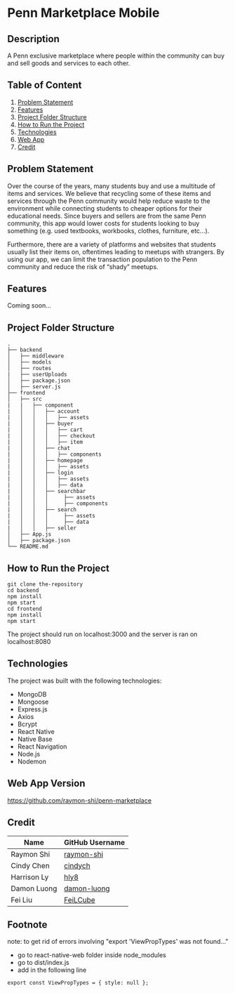 # Penn Marketplace Mobile

## Description
A Penn exclusive marketplace where people within the community can buy and sell goods and services to each other.

## Table of Content
1. [Problem Statement](#problem-statement)
2. [Features](#features)
3. [Project Folder Structure](#project-folder-structure)
4. [How to Run the Project](#how-to-run-the-project)
5. [Technologies](#technologies)
6. [Web App](#web-app-version)
7. [Credit](#credit)


## Problem Statement
Over the course of the years, many students buy and use a multitude of items and services. We believe that recycling some of these items and services through the Penn community would help reduce waste to the environment while connecting students to cheaper options for their educational needs. Since buyers and sellers are from the same Penn community, this app would lower costs for students looking to buy something (e.g. used textbooks, workbooks, clothes, furniture, etc…).

Furthermore, there are a variety of platforms and websites that students usually list their items on, oftentimes leading to meetups with strangers. By using our app, we can limit the transaction population to the Penn community and reduce the risk of “shady” meetups.

## Features
Coming soon...

## Project Folder Structure
    .
    ├── backend
    │   ├── middleware                         
    │   ├── models                            
    │   ├── routes
    |   ├── userUploads
    │   ├── package.json
    │   ├── server.js
    ├── frontend
    │   ├── src
    |   |   ├── component
    |   │   │   ├── account
    |   │   │   │   ├── assets
    |   │   │   ├── buyer
    |   │   │   │   ├── cart
    |   │   │   │   ├── checkout
    |   │   │   │   ├── item
    |   │   │   ├── chat
    |   │   │   │   ├── components
    |   │   │   ├── homepage
    |   │   │   │   ├── assets
    |   │   │   ├── login
    |   │   │   │   ├── assets
    |   │   │   │   ├── data
    |   │   │   ├── searchbar
    |   │   │   │     ├── assets
    |   │   │   │     ├── components
    |   │   │   ├── search
    |   │   │   │     ├── assets
    |   │   │   │     ├── data
    |   │   │   ├── seller
    │   ├── App.js
    │   ├── package.json
    └── README.md
    
  ## How to Run the Project
  ```
  git clone the-repository
  cd backend
  npm install
  npm start
  cd frontend
  npm install
  npm start
  ```
  The project should run on localhost:3000 and the server is ran on localhost:8080
  
  ## Technologies
  The project was built with the following technologies:
-   MongoDB
-   Mongoose
-   Express.js
-   Axios
-   Bcrypt
-   React Native
-   Native Base
-   React Navigation
-   Node.js
-   Nodemon

## Web App Version
https://github.com/raymon-shi/penn-marketplace

## Credit
| Name      | GitHub Username |
| ----------- | ----------- |
| Raymon Shi      | [raymon-shi](https://github.com/raymon-shi)       |
| Cindy Chen   | [cindych](https://github.com/cindych)        |
| Harrison Ly   | [hly8](https://github.com/hly8)        |
| Damon Luong   | [damon-luong](https://github.com/damon-luong)        |
| Fei Liu   | [FeiLCube](https://github.com/FeiLCube)        |

## Footnote
note: to get rid of errors involving "export 'ViewPropTypes' was not found..."
* go to react-native-web folder inside node_modules
* go to dist/index.js
* add in the following line
```
export const ViewPropTypes = { style: null };
```

